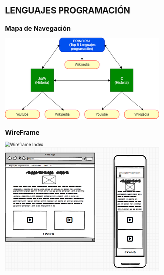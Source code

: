 # LENGUAJES PROGRAMACIÓN
## Mapa de Navegación
![Mapa de navegacion](./docs/MapaNavegacion.png)
## WireFrame
![Wireframe Index](./docs/./docs/WireframeIndex.png)
![Wireframe PagLenguaje](./docs/WireframePagLeng.png)